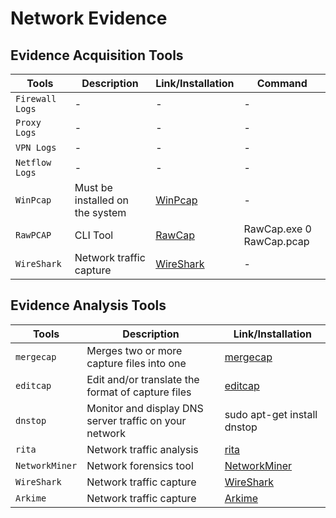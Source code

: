 # Network Evidence

## Evidence Acquisition Tools

| Tools         | Description                       | Link/Installation                                       | Command                       |
|---------------|-----------------------------------|---------------------------------------------------------|-------------------------------|
| `Firewall Logs`| -                                | -                                                       | -                             |
| `Proxy Logs`  | -                                 | -                                                       | -                             |
| `VPN Logs`    | -                                 | -                                                       | -                             |
| `Netflow Logs`| -                                 | -                                                       | -                             |
| `WinPcap`     | Must be installed on the system   | [WinPcap](https://www.winpcap.org)                      | -                             |
| `RawPCAP`     | CLI Tool                          | [RawCap](https://www.netresec.com/?page=RawCap)         | RawCap.exe 0 RawCap.pcap      |
| `WireShark`   | Network traffic capture           | [WireShark](https://www.wireshark.org/download.html)    | -                             |

## Evidence Analysis Tools

| Tools           | Description                                         | Link/Installation                                          |
|-----------------|-----------------------------------------------------|------------------------------------------------------------|
| `mergecap`      | Merges two or more capture files into one           | [mergecap](https://www.wireshark.org/docs/man-pages/mergecap.html) |
| `editcap`       | Edit and/or translate the format of capture files   | [editcap](https://www.wireshark.org/docs/man-pages/editcap.html) |
| `dnstop`        | Monitor and display DNS server traffic on your network | sudo apt-get install dnstop                               |
| `rita`          | Network traffic analysis                            | [rita](https://github.com/activecm/rita/releases/tag/v4.5.1) |
| `NetworkMiner`  | Network forensics tool                              | [NetworkMiner](https://www.netresec.com/?page=NetworkMiner) |
| `WireShark`     | Network traffic capture                             | [WireShark](https://www.wireshark.org/download.html)       |
| `Arkime`        | Network traffic capture                             | [Arkime](https://arkime.com/index.html#downloads)          |

